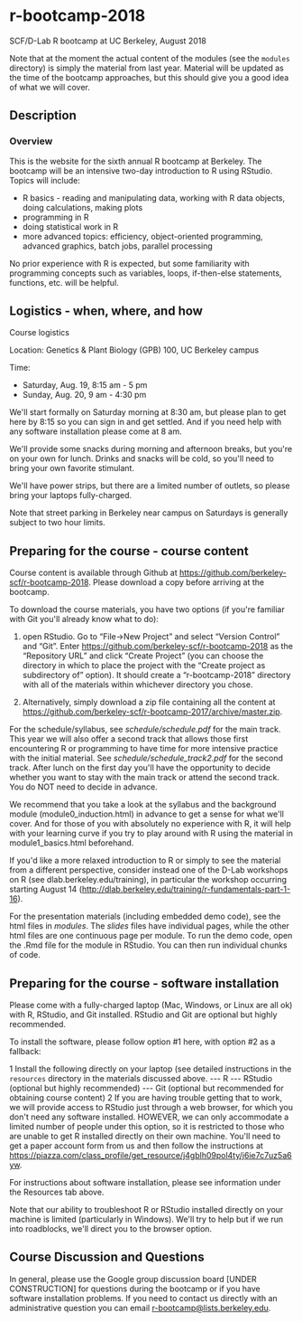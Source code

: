 # r-bootcamp-2018
SCF/D-Lab R bootcamp at UC Berkeley, August 2018

Note that at the moment the actual content of the modules (see the `modules` directory) is simply the material from last year. Material will be updated as the time of the bootcamp approaches, but this should give you a good idea of what we will cover.

## Description

### Overview

This is the website for the sixth annual R bootcamp at Berkeley. The bootcamp will be an intensive two-day introduction to R using RStudio. Topics will include:

 * R basics - reading and manipulating data, working with R data objects, doing calculations, making plots
 * programming in R
 * doing statistical work in R
 * more advanced topics: efficiency, object-oriented programming, advanced graphics, batch jobs, parallel processing

No prior experience with R is expected, but some familiarity with programming concepts such as variables, loops, if-then-else statements, functions, etc. will be helpful.

## Logistics - when, where, and how

Course logistics

Location: Genetics & Plant Biology (GPB) 100, UC Berkeley campus

Time: 
  - Saturday, Aug. 19, 8:15 am - 5 pm
  - Sunday, Aug. 20, 9 am - 4:30 pm

We'll start formally on Saturday morning at 8:30 am, but please plan to get here by 8:15 so you can sign in and get settled. And if you need help with any software installation please come at 8 am.

We'll provide some snacks during morning and afternoon breaks, but you're on your own for lunch. Drinks and snacks will be cold, so you'll need to bring your own favorite stimulant.

We'll have power strips, but there are a limited number of outlets, so please bring your laptops fully-charged.

Note that street parking in Berkeley near campus on Saturdays is generally subject to two hour limits.

## Preparing for the course - course content

Course content is available through Github at https://github.com/berkeley-scf/r-bootcamp-2018. Please download a copy before arriving at the bootcamp.

To download the course materials, you have two options (if you're familiar with Git you'll already know what to do):

  1) open RStudio. Go to “File→New Project” and select “Version Control” and “Git”. Enter https://github.com/berkeley-scf/r-bootcamp-2018 as the “Repository URL” and click “Create Project” (you can choose the directory in which to place the project with the “Create project as subdirectory of” option). It should create a “r-bootcamp-2018” directory with all of the materials within whichever directory you chose.

  2) Alternatively, simply download a zip file containing all the content at https://github.com/berkeley-scf/r-bootcamp-2017/archive/master.zip.

For the schedule/syllabus, see *schedule/schedule.pdf* for the main track. This year we will also offer a second track that allows those first encountering R or programming to have time for more intensive practice with the initial material. See *schedule/schedule_track2.pdf* for the second track. After lunch on the first day you'll have the opportunity to decide whether you want to stay with the main track or attend the second track. You do NOT need to decide in advance.

We recommend that you take a look at the syllabus and the background module (module0_induction.html) in advance to get a sense for what we'll cover. And for those of you with absolutely no experience with R, it will help with your learning curve if you try to play around with R using the material in module1_basics.html beforehand.

If you'd like a more relaxed introduction to R or simply to see the material from a different perspective, consider instead one of the D-Lab workshops on R (see dlab.berkeley.edu/training), in particular the workshop occurring starting August 14 (http://dlab.berkeley.edu/training/r-fundamentals-part-1-16).

For the presentation materials (including embedded demo code), see the html files in *modules*. The *_slides_* files have individual pages, while the other html files are one continuous page per module. To run the demo code, open the .Rmd file for the module in RStudio. You can then run individual chunks of code.

## Preparing for the course - software installation
Please come with a fully-charged laptop (Mac, Windows, or Linux are all ok) with R, RStudio, and Git installed. RStudio and Git are optional but highly recommended. 

To install the software, please follow option #1 here, with option #2 as a fallback:

  1 Install the following directly on your laptop (see detailed instructions in the `resources` directory in the materials discussed above.
--- R
--- RStudio (optional but highly recommended)
--- Git (optional but recommended for obtaining course content)
  2 If you are having trouble getting that to work, we will provide access to RStudio just through a web browser, for which you don't need any software installed. HOWEVER, we can only accommodate a limited number of people under this option, so it is restricted to those who are unable to get R installed directly on their own machine. You'll need to get a paper account form from us and then follow the instructions at https://piazza.com/class_profile/get_resource/j4gblh09pol4ty/j6ie7c7uz5a6yw.

For instructions about software installation, please see information under the Resources tab above.

Note that our ability to troubleshoot R or RStudio installed directly on your machine is limited (particularly in Windows). We'll try to help but if we run into roadblocks, we'll direct you to the browser option.

## Course Discussion and Questions

In general, please use the Google group discussion board [UNDER CONSTRUCTION] for questions during the bootcamp or if you have software installation problems. If you need to contact us directly with an administrative question you can email r-bootcamp@lists.berkeley.edu.
